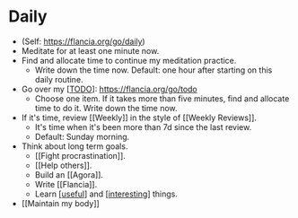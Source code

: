 # Daily
- (Self: https://flancia.org/go/daily)
- Meditate for at least one minute now.
- Find and allocate time to continue my meditation practice. 
    - Write down the time now. Default: one hour after starting on this daily routine.
- Go over my [[TODO]]: https://flancia.org/go/todo
    - Choose one item. If it takes more than five minutes, find and allocate time to do it. Write down the time now.
- If it's time, review [[Weekly]] in the style of [[Weekly Reviews]].
    - It's time when it's been more than 7d since the last review.
    - Default: Sunday morning.
- Think about long term goals.
    - [[Fight procrastination]]. 
    - [[Help others]].
    - Build an [[Agora]].
    - Write [[Flancia]].
    - Learn [[useful]] and [[interesting]] things.
- [[Maintain my body]]

[//begin]: # "Autogenerated link references for markdown compatibility"
[TODO]: todo "Todo"
[useful]: useful "useful"
[interesting]: interesting "interesting"
[//end]: # "Autogenerated link references"